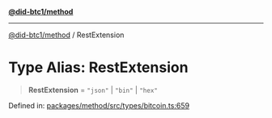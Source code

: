 [**@did-btc1/method**](../README.md)

***

[@did-btc1/method](../globals.md) / RestExtension

# Type Alias: RestExtension

> **RestExtension** = `"json"` \| `"bin"` \| `"hex"`

Defined in: [packages/method/src/types/bitcoin.ts:659](https://github.com/dcdpr/did-btc1-js/blob/751aedd75738c26882a2149e644ae32b9e424707/packages/method/src/types/bitcoin.ts#L659)
